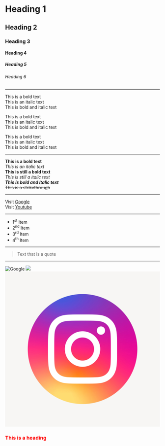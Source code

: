 # Heading 1
## Heading 2
### Heading 3
#### Heading 4
##### Heading 5
###### Heading 6
<hr>
This is a bold text<br>
This is an italic text<br>
This is bold and italic text<br>

This is a bold text  
This is an italic text  
This is bold and italic text

This is a bold text\
This is an italic text\
This is bold and italic text
<hr>

**This is a bold text** <br>
*This is an italic text* <br>
__This is still a bold text__ <br>
_This is still a italic text_ <br>
***This is bold and italic text***<br>
~~This is a strikethrough~~
<hr>

Visit [Google](www.google.com) \
Visit [Youtube](www.youtube.com)
<hr>

* 1<sup>st</sup> Item
* 2<sup>nd</sup> Item
* 3<sup>rd</sup> Item
* 4<sup>th</sup> Item
<hr>

> Text that is a quote
<hr>

![Google](https://www.google.com/images/branding/googlelogo/2x/googlelogo_light_color_272x92dp.png)
<img src="https://www.google.com/images/branding/googlelogo/2x/googlelogo_light_color_272x92dp.png">
![Instagram](img/insta.jpg)

### <span style="color: red">This is a heading</span>
